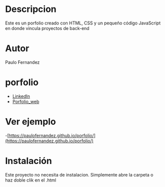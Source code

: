 # Descripcion
Este es un porfolio creado con HTML, CSS y un pequeño código JavaScript en donde vincula proyectos de back-end
# Autor
Paulo Fernandez
# porfolio
* [LinkedIn](www.linkedin.com/in/paulo-fernández)
* [Porfolio_web](https://paulofernandez.github.io/porfolio/)

# Ver ejemplo
-[https://paulofernandez.github.io/porfolio/](https://paulofernandez.github.io/porfolio/)

# Instalación
Este proyecto no necesita de instalacion. Simplemente abre la carpeta o haz doble clik en el .html
